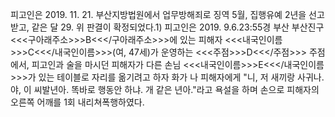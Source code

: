 피고인은 2019. 11. 21. 부산지방법원에서 업무방해죄로 징역 5월, 집행유예 2년을 선고받고, 같은 달 29. 위 판결이 확정되었다.1)
피고인은 2019. 9.6.23:55경 부산 부산진구 <<<구아래주소>>>B<<</구아래주소>>>에 있는 피해자 <<<내국인이름>>>C<<</내국인이름>>>(여, 47세)가 운영하는 <<<주점>>>D<<</주점>>> 주점에서, 피고인과 술을 마시던 피해자가 다른 손님 <<<내국인이름>>>E<<</내국인이름>>>가 있는 테이블로 자리를 옮기려고 하자 화가 나 피해자에게 "니, 저 새끼랑 사귀나. 야, 이 씨발년아. 똑바로 행동안 하냐. 개 같은 년아."라고 욕설을 하며 손으로 피해자의 오른쪽 어깨를 1회 내리쳐폭행하였다.